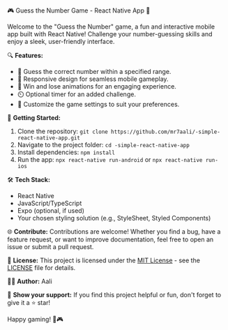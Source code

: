 🎮 Guess the Number Game - React Native App 🚀

Welcome to the "Guess the Number" game, a fun and interactive mobile app built with React Native! Challenge your number-guessing skills and enjoy a sleek, user-friendly interface.

🔍 **Features:**
- 🤔 Guess the correct number within a specified range.
- 📱 Responsive design for seamless mobile gameplay.
- 🎉 Win and lose animations for an engaging experience.
- ⏲️ Optional timer for an added challenge.
- 🌈 Customize the game settings to suit your preferences.

🚀 **Getting Started:**
1. Clone the repository: `git clone https://github.com/mr7aali/-simple-react-native-app.git`
2. Navigate to the project folder: `cd -simple-react-native-app`
3. Install dependencies: `npm install`
4. Run the app: `npx react-native run-android` or `npx react-native run-ios`

🛠️ **Tech Stack:**
- React Native
- JavaScript/TypeScript
- Expo (optional, if used)
- Your chosen styling solution (e.g., StyleSheet, Styled Components)

🌐 **Contribute:**
Contributions are welcome! Whether you find a bug, have a feature request, or want to improve documentation, feel free to open an issue or submit a pull request.

📝 **License:**
This project is licensed under the [MIT License](LICENSE) - see the [LICENSE](LICENSE) file for details.

👨‍💻 **Author:**
Aali

🌟 **Show your support:**
If you find this project helpful or fun, don't forget to give it a ⭐️ star!

Happy gaming! 🚀🎮
